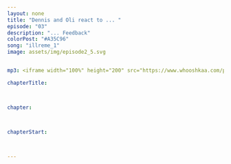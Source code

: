 ```yaml
---
layout: none
title: "Dennis and Oli react to ... "
episode: "03"
description: "... Feedback"
colorPost: "#A35C96"
song: "illreme_1"
image: assets/img/episode2_5.svg


mp3: <iframe width="100%" height="200" src="https://www.whooshkaa.com/player/episode/id/91076?visual=true" frameborder="0"></iframe>

chapterTitle:



chapter:



chapterStart:



---
```


<!-- nach 8 einträgen ein neues table erstellen, danke :) !-->
